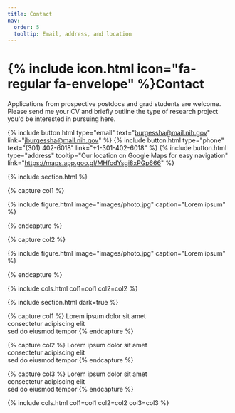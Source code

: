 ```yaml
---
title: Contact
nav:
  order: 5
  tooltip: Email, address, and location
---
```


# {% include icon.html icon="fa-regular fa-envelope" %}Contact

Applications from prospective postdocs and grad students are welcome. Please send me your CV and briefly outline the type of research project you'd be interested in pursuing here.

{%
  include button.html
  type="email"
  text="burgessha@mail.nih.gov"
  link="jburgessha@mail.nih.gov"
%}
{%
  include button.html
  type="phone"
  text="(301) 402-6018"
  link="+1-301-402-6018"
%}
{%
  include button.html
  type="address"
  tooltip="Our location on Google Maps for easy navigation"
  link="https://maps.app.goo.gl/MHfodYsgi8xPGp666"
%}

{% include section.html %}

{% capture col1 %}

{%
  include figure.html
  image="images/photo.jpg"
  caption="Lorem ipsum"
%}

{% endcapture %}

{% capture col2 %}

{%
  include figure.html
  image="images/photo.jpg"
  caption="Lorem ipsum"
%}

{% endcapture %}

{% include cols.html col1=col1 col2=col2 %}

{% include section.html dark=true %}

{% capture col1 %}
Lorem ipsum dolor sit amet  
consectetur adipiscing elit  
sed do eiusmod tempor
{% endcapture %}

{% capture col2 %}
Lorem ipsum dolor sit amet  
consectetur adipiscing elit  
sed do eiusmod tempor
{% endcapture %}

{% capture col3 %}
Lorem ipsum dolor sit amet  
consectetur adipiscing elit  
sed do eiusmod tempor
{% endcapture %}

{% include cols.html col1=col1 col2=col2 col3=col3 %}

